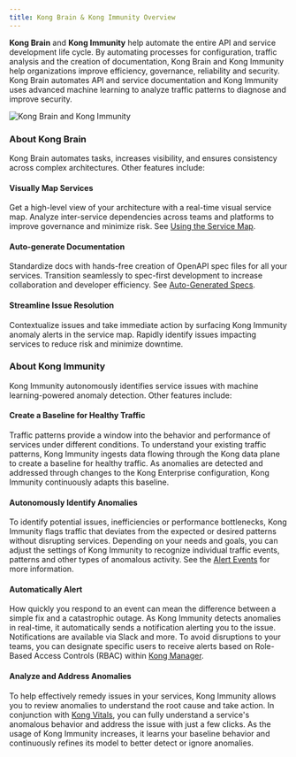 ```yaml
---
title: Kong Brain & Kong Immunity Overview
---
```


**Kong Brain** and **Kong Immunity** help automate the entire API and service development life cycle. By automating processes for configuration, traffic analysis and the creation of documentation, Kong Brain and Kong Immunity help organizations improve efficiency, governance, reliability and security. Kong Brain automates API and service documentation and Kong Immunity uses advanced machine learning to analyze traffic patterns to diagnose and improve security.

![Kong Brain and Kong Immunity](/assets/images/docs/ee/brain_immunity_overview.png)

### About Kong Brain
Kong Brain automates tasks, increases visibility, and ensures consistency across complex architectures. Other features include:

#### Visually Map Services
Get a high-level view of your architecture with a real-time visual service map. Analyze inter-service dependencies across teams and platforms to improve governance and minimize risk. See [Using the Service Map](/enterprise/latest/brain-immunity/service-map/).

#### Auto-generate Documentation
Standardize docs with hands-free creation of OpenAPI spec files for all your services. Transition seamlessly to spec-first development to increase collaboration and developer efficiency. See [Auto-Generated Specs](/enterprise/latest/brain-immunity/auto-generated-specs/).

#### Streamline Issue Resolution
Contextualize issues and take immediate action by surfacing Kong Immunity anomaly alerts in the service map. Rapidly identify issues impacting services to reduce risk and minimize downtime.


### About Kong Immunity
Kong Immunity autonomously identifies service issues with machine learning-powered anomaly detection. Other features include:

#### Create a Baseline for Healthy Traffic
Traffic patterns provide a window into the behavior and performance of services under different conditions. To understand your existing traffic patterns, Kong Immunity ingests data flowing through the Kong data plane to create a baseline for healthy traffic. As anomalies are detected and addressed through changes to the Kong Enterprise configuration, Kong Immunity continuously adapts this baseline.

#### Autonomously Identify Anomalies
To identify potential issues, inefficiencies or performance bottlenecks, Kong Immunity flags traffic that deviates from the expected or desired patterns without disrupting services. Depending on your needs and goals, you can adjust the settings of Kong Immunity to recognize individual traffic events, patterns and other types of anomalous activity. See the [Alert Events](enterprise/latest/brain-immunity/alerts/#alert-events) for more information.

#### Automatically Alert
How quickly you respond to an event can mean the difference between a simple fix and a catastrophic outage. As Kong Immunity detects anomalies in real-time, it automatically sends a notification alerting you to the issue. Notifications are available via Slack and more. To avoid disruptions to your teams, you can designate specific users to receive alerts based on Role-Based Access Controls (RBAC) within [Kong Manager](/enterprise/latest/kong-manager/overview/). 

#### Analyze and Address Anomalies
To help effectively remedy issues in your services, Kong Immunity allows you to review anomalies to understand the root cause and take action. In conjunction with [Kong Vitals](/enterprise/latest/vitals/overview/), you can fully understand a service's anomalous behavior and address the issue with just a few clicks. As the usage of Kong Immunity increases, it learns your baseline behavior and continuously refines its model to better detect or ignore anomalies.
